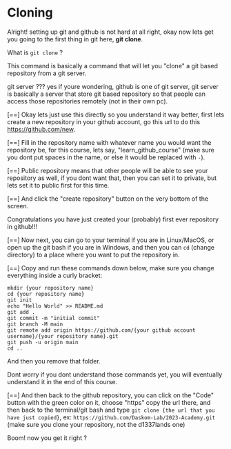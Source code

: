 # Cloning
Alright! setting up git and github is not hard at all right, okay now lets get you going to the first thing in git here, **git clone**.

What is `git clone` ?

This command is basically a command that will let you "clone" a git based repository from a git server.

git server ??? yes if youre wondering, github is one of git server, git server is basically a server that store git based repository so that people can access those repositories remotely (not in their own pc).

[==] Okay lets just use this directly so you understand it way better, first lets create a new repository in your github account, go this url to do this https://github.com/new.

[==] Fill in the repository name with whatever name you would want the repository be, for this course, lets say, "learn_github_course" (make sure you dont put spaces in the name, or else it would be replaced with `-`).

[==] Public repository means that other people will be able to see your repository as well, if you dont want that, then you can set it to private, but lets set it to public first for this time.

[==] And click the "create repository" button on the very bottom of the screen.

Congratulations you have just created your (probably) first ever repository in github!!!

[==] Now next, you can go to your terminal if you are in Linux/MacOS, or open up the git bash if you are in Windows, and then you can `cd` (change directory) to a place where you want to put the repository in.

[==] Copy and run these commands down below, make sure you change everything inside a curly bracket:
```
mkdir {your repository name}
cd {your repository name}
git init
echo "Hello World" >> README.md
git add .
git commit -m "initial commit"
git branch -M main
git remote add origin https://github.com/{your github account username}/{your repository name}.git
git push -u origin main
cd ..
```
And then you remove that folder.

Dont worry if you dont understand those commands yet, you will eventually understand it in the end of this course.

[==] And then back to the github repository, you can click on the "Code" button with the green color on it, choose "https" copy the url there, and then back to the terminal/git bash and type `git clone {the url that you have just copied}`, ex: `https://github.com/Daskom-Lab/2023-Academy.git` (make sure you clone your repository, not the d1337lands one)

Boom! now you get it right ?
